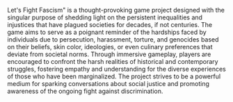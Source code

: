 Let's Fight Fascism" is a thought-provoking game project designed with the singular purpose of shedding light on the persistent inequalities and injustices that have plagued societies for decades, if not centuries. The game aims to serve as a poignant reminder of the hardships faced by individuals due to persecution, harassment, torture, and genocides based on their beliefs, skin color, ideologies, or even culinary preferences that deviate from societal norms. Through immersive gameplay, players are encouraged to confront the harsh realities of historical and contemporary struggles, fostering empathy and understanding for the diverse experiences of those who have been marginalized. The project strives to be a powerful medium for sparking conversations about social justice and promoting awareness of the ongoing fight against discrimination.

